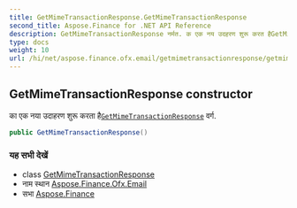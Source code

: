 ```yaml
---
title: GetMimeTransactionResponse.GetMimeTransactionResponse
second_title: Aspose.Finance for .NET API Reference
description: GetMimeTransactionResponse नर्मत. क एक नय उदहरण शुरू करत हैGetMimeTransactionResponse वर्ग.
type: docs
weight: 10
url: /hi/net/aspose.finance.ofx.email/getmimetransactionresponse/getmimetransactionresponse/
---
```

## GetMimeTransactionResponse constructor

का एक नया उदाहरण शुरू करता है[`GetMimeTransactionResponse`](../) वर्ग.

```csharp
public GetMimeTransactionResponse()
```

### यह सभी देखें

* class [GetMimeTransactionResponse](../)
* नाम स्थान [Aspose.Finance.Ofx.Email](../../getmimetransactionresponse/)
* सभा [Aspose.Finance](../../../)


